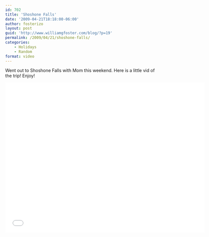 ```yaml
---
id: 702
title: 'Shoshone Falls'
date: '2009-04-21T18:18:00-06:00'
author: fosterizo
layout: post
guid: 'http://www.williamgfoster.com/blog/?p=19'
permalink: /2009/04/21/shoshone-falls/
categories:
    - Holidays
    - Random
format: video
---
```


Went out to Shoshone Falls with Mom this weekend. Here is a little vid of the trip! Enjoy!
<iframe src="//www.youtube.com/embed/1EfWbOUp_dg" width="640" height="480" frameborder="0" allowfullscreen="allowfullscreen"></iframe>